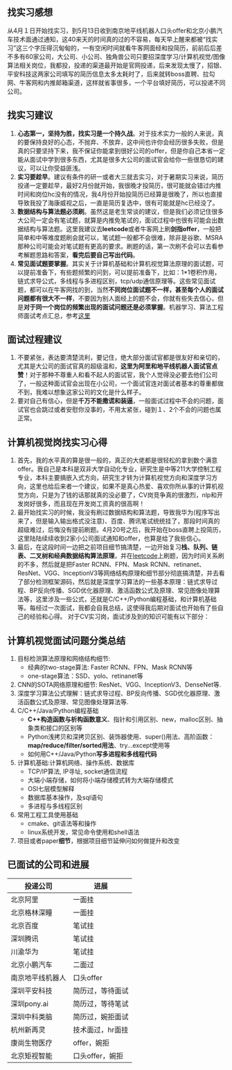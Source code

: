 ## 找实习感想
从4月１日开始找实习，到5月13日收到南京地平线机器人口头offer和北京小鹏汽车技术面通过通知，这40来天的时间真的过的不容易，每天早上醒来都被“找实习”这三个字压得沉甸甸的，一有空闲时间就看牛客网面经和投简历，前前后后差不多有60家公司，大公司、小公司、独角兽公司只要招深度学习/计算机视觉/图像算法相关岗位，我都投，投递的渠道最开始是官网投递，后来发现太慢了，招银、平安科技这两家公司填写的简历信息太多太耗时了，后来就转boss直聘、拉勾网、牛客网和内推邮箱渠道，这样就省事很多，一个平台填好简历，可以投递不同公司。
## 找实习建议
1. **心态第一，坚持为胜，找实习是一个持久战**。对于技术实力一般的人来说，真的要保持良好的心态，不抛弃、不放弃，这中间也许你会经历很多失败，但是真的只要坚持下来，我不保证你能拿到很好公司的offer，但是你自己本省一定能从面试中学到很多东西，尤其是很多大公司的面试官会给你一些很恳切的建议，可以让你受益匪浅。
2. **实习要趁早**。建议有条件的研一或者大三就去实习，对于暑期实习来说，简历投递一定要趁早，最好2月份就开始，我很晚才投简历，很可能就会错过内推时间和岗位hc没有的情况，我4月份开始投简历已经算是很晚了，所以也直接导致我投了海康威视之后，一直是简历复选中，很有可能就是hc已经没了。
3. **数据结构与算法题必须刷**。虽然这是老生常谈的建议，但是我们必须记住很多大公司一定会有笔试题，就算是内推免笔试的，面试过程中也很有可能会出数据结构与算法题。这里我建议去**leetcode**或者牛客网上刷**剑指offer**，一般把简单和中等难度题刷会就可以，笔试题一般都不会很难，除非是谷歌、MSRA那种公司可能会对笔试题有更高的要求。刷题的话，第一次刷不会可以去看参考解题思路和答案，**看完后要自己写出代码**。
4. **常见面试题要掌握**。其实关于计算机基础和计算机视觉算法原理的面试题，可以提前准备下，有些题频繁的问到，可以提前准备下，比如：1*1卷积作用，链式求导公式，多线程与多进程区别，tcp/udp通信原理等。这些常见面试题，都可以在牛客网找的到，当然**不同岗位面试题不一样，甚至每个人的面试问题都有很大不一样**，不要因为别人面经上的题不会，你就有些失去信心，但是**对于同一个岗位的频繁出现的面试问题还是必须掌握**。机器学习、算法工程师面试考点汇总，参考[这里](https://www.nowcoder.com/discuss/165930)
## 面试过程建议
1. 不要紧张，表达要清楚流利，要记住，绝大部分面试官都是很友好和亲切的，尤其是大公司的面试官真的超级温和，**这里为阿里和地平线机器人面试官点赞**！对于那种不尊重人和看不起人的面试官，我个人觉得没必要去他们公司了，一般这种面试官会出现在小公司，一个面试官连对面试者基本的尊重都做不到，我难以想象这家公司的文化是什么样子。
2. 要对自己有信心，但是**千万不能撒谎和装逼**，一般面试过程中不会的问题，面试官也会跳过或者安慰你没事的，不用太紧张，碰到１、2个不会的问题也属正常。
## 计算机视觉岗找实习心得
1. 首先，我的水平真的算是很一般的，真正的大佬都是很轻松的拿到数个满意offer。我自己是本科是双非大学自动化专业，研究生是中等211大学控制工程专业，本科主要搞嵌入式方向，研究生才转为计算机视觉方向和深度学习方向，这里也给后来者一个建议，如果不是真心热爱、喜欢你所从事的计算机视觉方向，只是为了钱的话那就真的没必要了，CV岗竞争真的很激烈，nlp和开发岗好很多，而且现在开发岗工资真的很高啊！
2. 最开始找实习的时候，我没有刷过数据结构和算法题，导致我华为(程序写出来了，但是输入输出格式没注意)、百度、腾讯笔试统统挂了，那段时间真的超级难过，后悔没有提前刷题。4月20号之后，我开始在boss直聘上投简历，这里陆陆续续收到2家小公司面试通知和offer，也算是给了我些信心。
3. 最后，在这段时间一边把之前项目细节搞清楚，一边开始复习**栈、队列、链表、二叉树和经典数据结构算法原理**，并在[leetcode](https://leetcode-cn.com/)上刷题，因为时间关系刷的不多，然后就是把Faster RCNN、FPN、Mask RCNN、retinanet、ResNet、VGG、InceptionV3等网络结构原理和细节部分彻底搞清楚，并去看了部分检测框架源码，然后就是深度学习算法的一些基本原理：链式求导过程、BP反向传播、SGD优化器原理、激活函数公式及原理、常见图像处理算法等，这里涉及一些公式，还就是C/C++/Python编程基础，和计算机基础等。每经过一次面试，我都会自我总结，这使得我后期对面试也开始有了些自己的经验和心得。
对于CV实习岗，面试涉及到的知识可能有以下部分：
## 计算机视觉面试问题分类总结
1. 目标检测算法原理和网络结构细节:
    + 经典的two-stage算法: Faster RCNN、FPN、Mask RCNN等
    + one-stage算法：SSD、yolo、retinanet等
2. CNN的SOTA网络原理和细节: ResNet、VGG、InceptionV3、DenseNet等.
3. 深度学习算法公式理解：链式求导过程、BP反向传播、SGD优化器原理、激活函数公式及原理、常见图像处理算法等.
4. C/C++/Java/Python编程基础
    + **C++构造函数与析构函数意义**、指针和引用区别、new，malloc区别、抽象类和接口的区别等
    + Python浅拷贝和深拷贝区别、装饰器使用、super()用法、高阶函数：**map/reduce/filter/sorted用法**、try...except使用等
    + 如何用C++/Java/Python**写多进程和多线程代码**
5. 计算机基础:计算机网络、操作系统、数据库
    + TCP/IP算法, IP寻址, socket通信流程
    + 大端小端存储，如何将小端存储模式转为大端存储模式
    + OSI七层模型解释
    + 数据库基本操作，及sql语句
    + 多进程与多线程区别
6. 常用工程工具使用基础
    + cmake、git语法等和操作
    + linux系统开发，常见命令使用和shell语法
7. 项目或者paper**细节**，根据项目细节延伸问如何做提升和改变
## 已面试的公司和进展
|投递公司|进展|
|-------|----|
|北京阿里|一面挂|
|北京格林深瞳|一面挂|
|北京百度|笔试挂|
|深圳腾讯|笔试挂|
|川渝华为|笔试挂|
|北京小鹏汽车|二面过|
|南京地平线机器人|口头offer|
|深圳平安科技|简历过，等待面试|
|深圳pony.ai|简历过，等待笔试|
|深圳中科类脑|简历过，婉拒面试|
|杭州新再灵|技术面过，hr面挂|
|康尚生物医疗|offer，婉拒|
|北京矩视智能|口头offer，婉拒|
